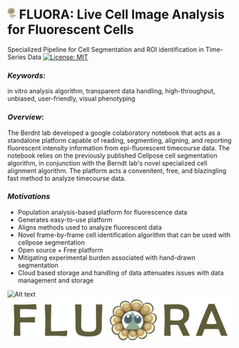 <h1>
  <img src=".\logo\fluora_nobg.png" alt="Your Alt Text" height="25">
  <b>FLUORA</b>: Live Cell Image Analysis for Fluorescent Cells
</h1>

Specialized Pipeline for Cell Segmentation and ROI identification in Time-Series Data
[![License: MIT](https://img.shields.io/badge/License-MIT-yellow)](https://opensource.org/licenses/MIT)

### *Keywords*: 
in vitro analysis algorithm, transparent data handling, high-throughput, unbiased, user-friendly, visual phenotyping

### *Overview*:
The Berdnt lab developed a google colaboratory notebook that acts as a standalone platform capable of reading, segmenting, aligning, and reporting fluorescent intensity information from epi-fluorescent timecourse data. The notebook relies on the previously published Cellpose cell segmentation algorithm, in conjunction with the Berndt lab's novel specialized cell alignment algorithm. The platform acts a convenitent, free, and blazingling fast method to analyze timecourse data. 
  
### *Motivations*
- Population analysis-based platform for fluorescence data
- Generates easy-to-use platform 
- Aligns methods used to analyze fluorescent data
- Novel frame-by-frame cell identification algorithm that can be used with cellpose segmentation 
- Open source + Free platform
- Mitigating experimental burden associated with hand-drawn segmentation
- Cloud based storage and handling of data attenuates issues with data management and storage


![Alt text](https://res.cloudinary.com/apideck/image/upload/v1615737977/icons/google-colab.png)
<img src=".\logo\fluora_with_text.png" alt="FLUORA logo">
